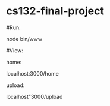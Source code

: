 # cs132-final-project


#Run: 

node bin/www

#View:

home:

localhost:3000/home

upload:

localhost"3000/upload
